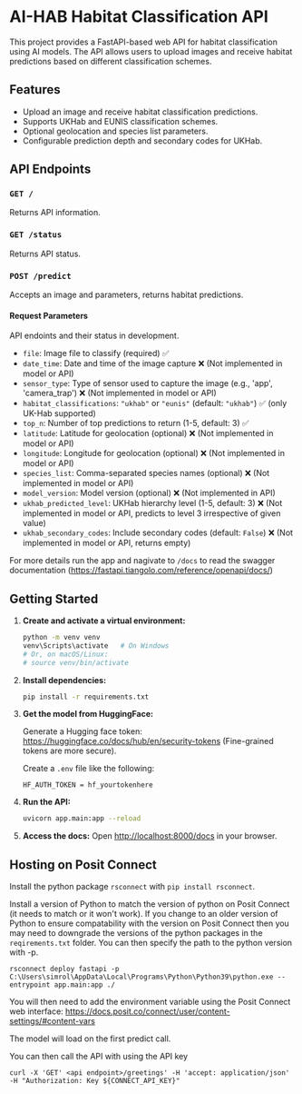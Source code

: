 # AI-HAB Habitat Classification API

This project provides a FastAPI-based web API for habitat classification using AI models. The API allows users to upload images and receive habitat predictions based on different classification schemes.

## Features

- Upload an image and receive habitat classification predictions.
- Supports UKHab and EUNIS classification schemes.
- Optional geolocation and species list parameters.
- Configurable prediction depth and secondary codes for UKHab.

## API Endpoints

### `GET /`
Returns API information.

### `GET /status`
Returns API status.

### `POST /predict`
Accepts an image and parameters, returns habitat predictions.

#### Request Parameters

API endoints and their status in development.

- `file`: Image file to classify (required) ✅
- `date_time`: Date and time of the image capture ❌ (Not implemented in model or API)
- `sensor_type`: Type of sensor used to capture the image (e.g., 'app', 'camera_trap') ❌ (Not implemented in model or API)
- `habitat_classifications`: `"ukhab"` or `"eunis"` (default: `"ukhab"`) ✅ (only UK-Hab supported)
- `top_n`: Number of top predictions to return (1-5, default: 3) ✅
- `latitude`: Latitude for geolocation (optional) ❌ (Not implemented in model or API)
- `longitude`: Longitude for geolocation (optional) ❌ (Not implemented in model or API)
- `species_list`: Comma-separated species names (optional) ❌ (Not implemented in model or API)
- `model_version`: Model version (optional) ❌ (Not implemented in API)
- `ukhab_predicted_level`: UKHab hierarchy level (1-5, default: 3) ❌ (Not implemented in model or API, predicts to level 3 irrespective of given value)
- `ukhab_secondary_codes`: Include secondary codes (default: `False`) ❌ (Not implemented in model or API, returns empty)

For more details run the app and nagivate to `/docs` to read the swagger documentation (https://fastapi.tiangolo.com/reference/openapi/docs/)

## Getting Started

1. **Create and activate a virtual environment:**
   ```sh
   python -m venv venv
   venv\Scripts\activate   # On Windows
   # Or, on macOS/Linux:
   # source venv/bin/activate
   ```

2. **Install dependencies:**
   ```sh
   pip install -r requirements.txt
   ```

3. **Get the model from HuggingFace:**

   Generate a Hugging face token: https://huggingface.co/docs/hub/en/security-tokens (Fine-grained tokens are more secure).
   
   Create a `.env` file like the following:
   
   ```
   HF_AUTH_TOKEN = hf_yourtokenhere
   ```

3. **Run the API:**
   ```sh
   uvicorn app.main:app --reload
   ```

4. **Access the docs:**
   Open [http://localhost:8000/docs](http://localhost:8000/docs) in your browser.


## Hosting on Posit Connect

Install the python package `rsconnect` with `pip install rsconnect`.

Install a version of Python to match the version of python on Posit Connect (it needs to match or it won't work). If you change to an older version of Python to ensure compatability with the version on Posit Connect then you may need to downgrade the versions of the python packages in the `reqirements.txt` folder. You can then specify the path to the python version with -p.

```
rsconnect deploy fastapi -p C:\Users\simrol\AppData\Local\Programs\Python\Python39\python.exe --entrypoint app.main:app ./
```

You will then need to add the environment variable using the Posit Connect web interface: https://docs.posit.co/connect/user/content-settings/#content-vars

The model will load on the first predict call.

You can then call the API with using the API key

```
curl -X 'GET' <api endpoint>/greetings' -H 'accept: application/json' -H "Authorization: Key ${CONNECT_API_KEY}"
 ``` 